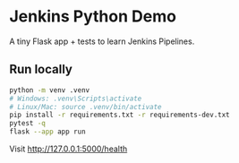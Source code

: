 # Jenkins Python Demo

A tiny Flask app + tests to learn Jenkins Pipelines.

## Run locally

```bash
python -m venv .venv
# Windows: .venv\Scripts\activate
# Linux/Mac: source .venv/bin/activate
pip install -r requirements.txt -r requirements-dev.txt
pytest -q
flask --app app run
```

Visit http://127.0.0.1:5000/health
